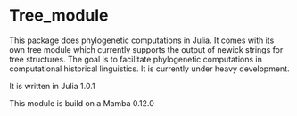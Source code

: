 # Tree_module

This package does phylogenetic computations in Julia. It comes with its own tree
module which currently supports the output of newick strings for tree structures.
The goal is to facilitate phylogenetic computations in computational historical
linguistics. It is currently under heavy development.

It is written in Julia 1.0.1

This module is build on a Mamba 0.12.0
